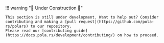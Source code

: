 !!! warning ":construction: Under Construction :construction:"

    This section is still under development. Want to help out? Consider contributing and making a [pull request](https://github.com/pola-rs/polars) to our repository.
    Please read our [contributing guide](https://docs.pola.rs/development/contributing/) on how to proceed.
